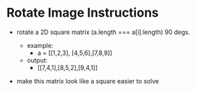 # Rotate Image Instructions

- rotate a 2D square matrix (a.length === a[i].length) 90 degs.

  - example:
    - a = [[1,2,3], [4,5,6],[7,8,9]]
  - output:
    - [[7,4,1],[8,5,2],[9,4,1]]

- make this matrix look like a square easier to solve
